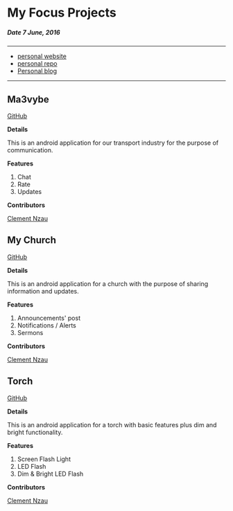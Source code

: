 # My Focus Projects
##### __Date 7 June, 2016__

---
  - [personal website](https://cnzau.bitballoon.com)
  - [personal repo](https://github.com/cnzau/)
  - [Personal blog](http://cnzau.github.io/cnzau/blog)
---

## Ma3vybe
[GitHub](https://github.com/cnzau/ma3vybe)

**Details**

This is an android application for our transport industry for the purpose of communication.

**Features**

1. Chat
2. Rate
3. Updates


**Contributors**

[Clement Nzau](https://github.com/cnzau)


## My Church
[GitHub](https://github.com/cnzau/MyChurch)

**Details**

This is an android application for a church with the purpose of sharing information and updates.

**Features**

1. Announcements' post
2. Notifications / Alerts
3. Sermons


**Contributors**

[Clement Nzau](https://github.com/cnzau)

## Torch
[GitHub](https://github.com/cnzau/torch)

**Details**

This is an android application for a torch with basic features plus dim and bright functionality.

**Features**

1. Screen Flash Light
2. LED Flash
3. Dim & Bright LED Flash


**Contributors**

[Clement Nzau](https://github.com/cnzau)
